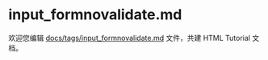 input_formnovalidate.md
===

欢迎您编辑 <a target="__blank" href="https://github.com/jaywcjlove/html-tutorial/blob/master/docs/tags/input_formnovalidate.md">docs/tags/input_formnovalidate.md</a> 文件，共建 HTML Tutorial 文档。
